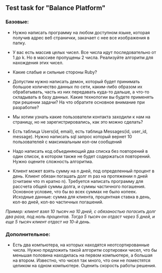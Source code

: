 ## Test task for "Balance Platform"

### Базовые:

* Нужно написать программу на любом доступном языке, которая получив адрес веб странички, закачает с нее все изображения в папку.

* У вас есть массив целых чисел. Все числа идут последовательно от 1 до k. Но в массиве пропущены 2 числа. Реализуйте алгоритм для нахождения этих чисел.

* Какие слабые и сильные стороны Ruby?

* Допустим нужно написать демон, который будет принимать большое количество данных по сети, каким-либо образом их обрабатывать, часть из них передавать куда-то дальше, а что-то складывать в базу данных. Какие технологии вы будете применять при решении задачи? На что обратите основное внимание при разработке?

* Мы хотим узнать какие пользователи контакта заходили к нам на страницу, но не зарегистрировались, как это можно сделать?

* Есть таблица Users(id, email), есть таблица Messages(id, user_id, message). Нужно написать sql запрос который вернет 10 пользователей с максимальным кол-ом сообщений

* Надо написать код объединяющий два списка без повторений в один список, в котором также не будет содержаться повторений. Нужно оцените сложность алгоритма.

* Клиент может взять сумму на n дней, под определенный процент в день. Клиент обязан погашать долг m раз на протяжении n дней (считаем что m кратно n). Требуется написать программу для рассчета общей суммы долга, и суммы частичного погашения. Основное условие, что бы во всех суммах не было копеек. Исходные данные: сумма для клиента, процентная ставка в день, кол-во дней, кол-во частичных погашений.

*Пример: клиент взял 10 тысяч на 10 дней, с обязаностью погасить долг два раза, под ноль процентов. Тогда 5 тысяч он отдаст через 5 дней, и еще 5 тысяч клиент отдаст на 10-й день.*

### Дополнительное:

* Есть два компьютера, на которых находятся неотсортированные числа. Нужно предложить такой алгоритм сортировки чисел, что бы меньшая половина находилась на первом компьютере, а большая на втором. Известно, что чисел так много, что они не поместятся целиком на одном компьютере. Оценить скорость работы решения.